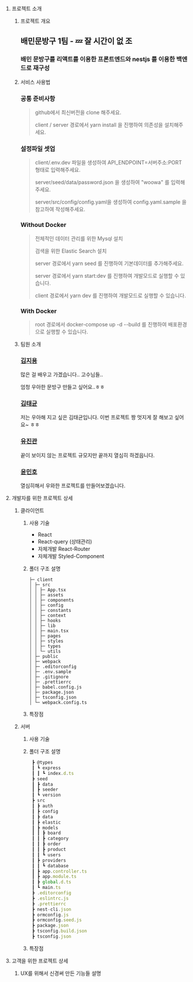 1. 프로젝트 소개

   1. 프로젝트 개요

      ## 배민문방구 1팀 - 💤 잘 시간이 없 조

      ### 배민 문방구를 리액트를 이용한 프론트엔드와 nestjs 를 이용한 백엔드로 재구성

   2. 서비스 사용법

      ### 공통 준비사항

      > github에서 최신버전을 clone 해주세요.
      >
      > client / server 경로에서 yarn install 을 진행하여 의존성을 설치해주세요.

      ### 설정파일 셋업

      > client/.env.dev 파일을 생성하여 API_ENDPOINT=서버주소:PORT 형태로 입력해주세요.
      >
      > server/seed/data/password.json 을 생성하여 "woowa" 를 입력해주세요.
      >
      > server/src/config/config.yaml을 생성하여 config.yaml.sample 을 참고하여 작성해주세요.

      ### Without Docker

      > 전체적인 데이터 관리를 위한 Mysql 설치
      >
      > 검색을 위한 Elastic Search 설치
      >
      > server 경로에서 yarn seed 를 진행하여 기본데이터를 추가해주세요.
      >
      > server 경로에서 yarn start:dev 를 진행하여 개발모드로 실행할 수 있습니다.
      >
      > client 경로에서 yarn dev 를 진행하여 개발모드로 실행할 수 있습니다.

      ### With Docker

      > root 경로에서 docker-compose up -d --build 를 진행하여 배포환경으로 실행할 수 있습니다.

   3. 팀원 소개

      ### [김지용](https://github.com/jiyong1)

      많은 걸 배우고 가겠습니다.. 고수님들..

      엄청 우아한 문방구 만들고 싶어요..ㅎㅎ

      ### [김태균](https://github.com/TsooranKim)

      저는 우아해 지고 싶은 김태균입니다. 이번 프로젝트 짱 멋지게 잘 해보고 싶어요~ ㅎㅎ

      ### [유진관](https://github.com/CurlyBat)

      끝이 보이지 않는 프로젝트 규모지만 끝까지 열심히 하겠읍니다.

      ### [윤민호](https://github.com/cothis)

      열심히해서 우와한 프로젝트를 만들어보겠습니다.

2. 개발자를 위한 프로젝트 상세

   1. 클라이언트

      1. 사용 기술

         - React
         - React-query (상태관리)
         - 자체개발 React-Router
         - 자체개발 Styled-Component

      2. 폴더 구조 설명

         ```
         ├─ client
         │ ├─ src
         │ │ ├─ App.tsx
         │ │ ├─ assets
         │ │ ├─ components
         │ │ ├─ config
         │ │ ├─ constants
         │ │ ├─ context
         │ │ ├─ hooks
         │ │ ├─ lib
         │ │ ├─ main.tsx
         │ │ ├─ pages
         │ │ ├─ styles
         │ │ ├─ types
         │ │ └─ utils
         │ ├─ public
         │ ├─ webpack
         │ ├─ .editorconfig
         │ ├─ .env.sample
         │ ├─ .gitignore
         │ ├─ .prettierrc
         │ ├─ babel.config.js
         │ ├─ package.json
         │ ├─ tsconfig.json
         │ └─ webpack.config.ts
         ```

      3. 특장점

   2. 서버

      1. 사용 기술

      2. 폴더 구조 설명

         ```ts
          ┣ @types
          ┃ ┗ express
          ┃ ┃ ┗ index.d.ts
          ┣ seed
          ┃ ┣ data
          ┃ ┣ seeder
          ┃ ┗ version
          ┣ src
          ┃ ┣ auth
          ┃ ┣ config
          ┃ ┣ data
          ┃ ┣ elastic
          ┃ ┣ models
          ┃ ┃ ┣ board
          ┃ ┃ ┣ category
          ┃ ┃ ┣ order
          ┃ ┃ ┣ product
          ┃ ┃ ┗ users
          ┃ ┣ providers
          ┃ ┃ ┗ database
          ┃ ┣ app.controller.ts
          ┃ ┣ app.module.ts
          ┃ ┣ global.d.ts
          ┃ ┗ main.ts
          ┣ .editorconfig
          ┣ .eslintrc.js
          ┣ .prettierrc
          ┣ nest-cli.json
          ┣ ormconfig.js
          ┣ ormconfig.seed.js
          ┣ package.json
          ┣ tsconfig.build.json
          ┣ tsconfig.json
         ```

      3. 특장점

3. 고객을 위한 프로젝트 상세

   1. UX를 위해서 신경써 만든 기능들 설명
